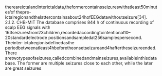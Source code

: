 thereareictalandinterictaldata,theformercontainsseizureswithatleast50minutes’of
thepre-ictalregionandthelattercontainsabout24hofEEGdatawithoutseizure[34].
2.1.2. CHB-MIT
The database comprises 844 h of continuous recording of scalp EEG signals with
163seizuresfrom23children,recordedaccordingtointentional10–20standardelectrode
positionsandsampledat256samplespersecond. Theinter-ictalregionisdefinedasthe
periodbetweenatleast4hbeforetheonsetseizureand4haftertheseizureended. There
aretwotypesofseizures,calledcombinedandmainseizures,availableinthisdatabase.
The former are multiple seizures close to each other, while the later are great seizures